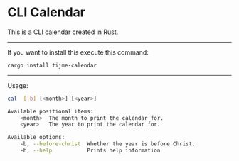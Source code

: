 # CLI Calendar

This is a CLI calendar created in Rust.

------------------------

If you want to install this execute this command:
```bash
cargo install tijme-calendar
```

-----------------------

Usage:
```bash
cal  [-b] [<month>] [<year>]

Available positional items:
    <month>  The month to print the calendar for.
    <year>   The year to print the calendar for.

Available options:
    -b, --before-christ  Whether the year is before Christ.
    -h, --help           Prints help information
```
